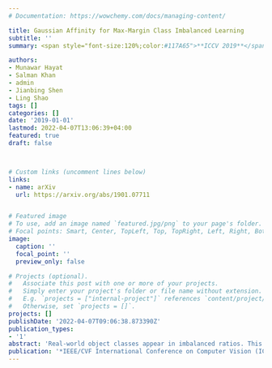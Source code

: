```yaml
---
# Documentation: https://wowchemy.com/docs/managing-content/

title: Gaussian Affinity for Max-Margin Class Imbalanced Learning
subtitle: ''
summary: <span style="font-size:120%;color:#117A65">**ICCV 2019**</span> <br>  It is the first hybrid loss function that jointly performs classification and clustering in a single formulation.

authors:
- Munawar Hayat
- Salman Khan
- admin
- Jianbing Shen
- Ling Shao
tags: []
categories: []
date: '2019-01-01'
lastmod: 2022-04-07T13:06:39+04:00
featured: true
draft: false



# Custom links (uncomment lines below)
links:
- name: arXiv
  url: https://arxiv.org/abs/1901.07711


# Featured image
# To use, add an image named `featured.jpg/png` to your page's folder.
# Focal points: Smart, Center, TopLeft, Top, TopRight, Left, Right, BottomLeft, Bottom, BottomRight.
image:
  caption: ''
  focal_point: ''
  preview_only: false

# Projects (optional).
#   Associate this post with one or more of your projects.
#   Simply enter your project's folder or file name without extension.
#   E.g. `projects = ["internal-project"]` references `content/project/deep-learning/index.md`.
#   Otherwise, set `projects = []`.
projects: []
publishDate: '2022-04-07T09:06:38.873390Z'
publication_types:
- '1'
abstract: 'Real-world object classes appear in imbalanced ratios. This poses a significant challenge for classifiers which get biased towards frequent classes. We hypothesize that improving the generalization capability of a classifier should improve learning on imbalanced datasets. Here, we introduce the first hybrid loss function that jointly performs classification and clustering in a single formulation. Our approach is based on an affinity measure in Euclidean space that leads to the following benefits. (1) direct enforcement of maximum margin constraints on classification boundaries, (2) a tractable way to ensure uniformly spaced and equidistant cluster centers, (3) flexibility to learn multiple class prototypes to support diversity and discriminability in feature space. Our extensive experiments demonstrate the significant performance improvements on visual classification and verification tasks on multiple imbalanced datasets. The proposed loss can easily be plugged in any deep architecture as a differentiable block and demonstrates robustness against different levels of data imbalance and corrupted labels.'
publication: '*IEEE/CVF International Conference on Computer Vision (ICCV)*'
---
```

